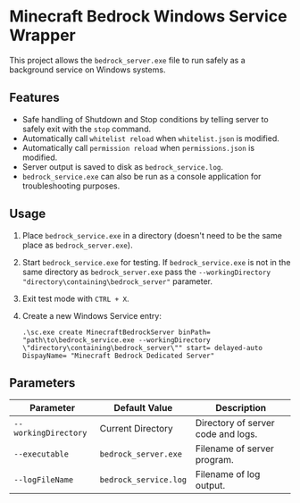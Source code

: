 # Minecraft Bedrock Windows Service Wrapper

This project allows the `bedrock_server.exe` file to run safely as a background service on Windows systems.

## Features

- Safe handling of Shutdown and Stop conditions by telling server to safely exit with the `stop` command.
- Automatically call `whitelist reload` when `whitelist.json` is modified.
- Automatically call `permission reload` when `permissions.json` is modified.
- Server output is saved to disk as `bedrock_service.log`.
- `bedrock_service.exe` can also be run as a console application for troubleshooting purposes.

## Usage

1. Place `bedrock_service.exe` in a directory (doesn't need to be the same place as `bedrock_server.exe`).
2. Start `bedrock_service.exe` for testing.
   If `bedrock_service.exe` is not in the same directory as `bedrock_server.exe` pass the `--workingDirectory "directory\containing\bedrock_server"` parameter.
3. Exit test mode with `CTRL + X`.
3. Create a new Windows Service entry:

   `.\sc.exe create MinecraftBedrockServer binPath= "path\to\bedrock_service.exe --workingDirectory \"directory\containing\bedrock_server\"" start= delayed-auto DispayName= "Minecraft Bedrock Dedicated Server" `

## Parameters

| Parameter	           | Default Value         | Description                        |
|----------------------|-----------------------|------------------------------------|
| `--workingDirectory` | Current Directory     | Directory of server code and logs. |
| `--executable`       | `bedrock_server.exe`  | Filename of server program.        |
| `--logFileName`      | `bedrock_service.log` | Filename of log output.            |